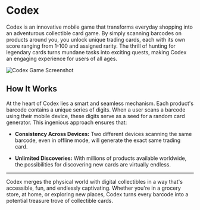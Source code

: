 # Codex

Codex is an innovative mobile game that transforms everyday shopping into an adventurous collectible card game. By simply scanning barcodes on products around you, you unlock unique trading cards, each with its own score ranging from 1-100 and assigned rarity. The thrill of hunting for legendary cards turns mundane tasks into exciting quests, making Codex an engaging experience for users of all ages.

![Codex Game Screenshot](https://i.imgur.com/8mZWV09.png)

## How It Works

At the heart of Codex lies a smart and seamless mechanism. Each product's barcode contains a unique series of digits. When a user scans a barcode using their mobile device, these digits serve as a seed for a random card generator. This ingenious approach ensures that:

- **Consistency Across Devices:** Two different devices scanning the same barcode, even in offline mode, will generate the exact same trading card.

- **Unlimited Discoveries:** With millions of products available worldwide, the possibilities for discovering new cards are virtually endless.

---

Codex merges the physical world with digital collectibles in a way that's accessible, fun, and endlessly captivating. Whether you're in a grocery store, at home, or exploring new places, Codex turns every barcode into a potential treasure trove of collectible cards.
